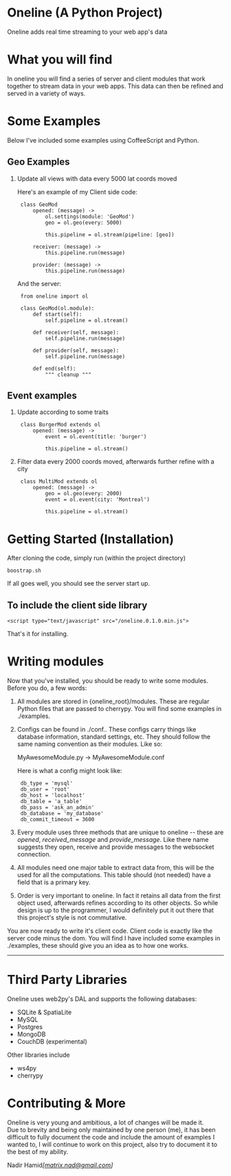 Oneline  (A Python Project) 
=========================================================

Oneline adds real time streaming to your web app's data


What you will find
=========================================================

In oneline you will find a series of server and client modules that work together
to stream data in your web apps. This data can then be refined and served in a variety
of ways.


Some Examples
========================================================

Below I've included some examples using CoffeeScript and
Python.

Geo Examples
-------------------------------------------------------

1. Update all views with data every 5000 lat coords moved

	Here's an example of my
	Client side code:
		
		class GeoMod
			opened: (message) ->
				ol.settings(module: 'GeoMod')
				geo = ol.geo(every: 5000)
				
				this.pipeline = ol.stream(pipeline: [geo])
		     
			receiver: (message) ->
				this.pipeline.run(message)
		
			provider: (message) ->
				this.pipeline.run(message)

	
	And the server:
	
		from oneline import ol
		
		class GeoMod(ol.module):
		    def start(self):
		        self.pipeline = ol.stream()
		
		    def receiver(self, message):
		    	self.pipeline.run(message)
		        
		    def provider(self, message):
		    	self.pipeline.run(message)
		    
		    def end(self):
		    	""" cleanup """

Event examples
-------------------------------------------------------


1. Update according to some traits

		class BurgerMod extends ol
			opened: (message) ->
				event = ol.event(title: 'burger')       
				                     
				this.pipeline = ol.stream()

2. Filter data every 2000 coords moved, afterwards further refine with a city

		class MultiMod extends ol
			opened: (message) ->
				geo = ol.geo(every: 2000)
				event = ol.event(city: 'Montreal')
				                     
				this.pipeline = ol.stream()
			

Getting Started (Installation) 
=======================================================

After cloning the code, simply run (within the project directory)

	boostrap.sh
	
If all goes well, you should see the server start up.

	
To include the client side library
-------------------------------------------------------------------------------------

	<script type="text/javascript" src="/oneline.0.1.0.min.js">

That's it for installing.

Writing modules
=====================================================

Now that you've installed, you should be ready
to write some modules. Before you do, a few words:

1. All modules are stored in {oneline_root}/modules. These are regular Python
files that are passed to cherrypy. You will find some examples in ./examples. 

2. Configs can be found in ./conf.. These configs carry things like database information, standard settings,  etc. They should follow the same naming convention as their
modules. Like so:
	
	MyAwesomeModule.py -> MyAwesomeModule.conf
	
	Here is what a config might look like:
	
		db_type = 'mysql'
		db_user = 'root'
		db_host = 'localhost'
		db_table = 'a_table'
		db_pass = 'ask_an_admin'
		db_database = 'my_database'
		db_commit_timeout = 3600
		
		
3. Every module uses three methods that are unique to oneline -- these are
<i>opened</i>, <i>received_message</i> and <i>provide_message</i>. Like there name suggests they
open, receive and provide messages to the websocket connection.

4. All modules need one major table to extract data from, this will be the
used for all the computations. This table should (not needed) have a field that is a primary 
key.

5. Order is very important to oneline. In fact it retains all data from the first object
used, afterwards refines according to its other objects. So while design is up to the
programmer, I would definitely put it out there that this project's style is not commutative.

You are now ready to write it's client code.  Client code
is exactly like the server code minus the dom.  You will find I have included
some examples in ./examples,  these should give you an idea as to how one works.

----------------------------------------------------------------------------------------

		
Third Party Libraries
=======================================================

Oneline uses web2py's DAL and supports the following databases:

  - SQLite & SpatiaLite
  - MySQL
  - Postgres
  - MongoDB
  - CouchDB (experimental)

Other libraries include

  - ws4py
  - cherrypy

Contributing & More
========================================================

Oneline is very young and ambitious, a lot of changes will be made it.  
Due to brevity and being only maintained by one person (me), it has been difficult to fully document the code and include the amount of examples I wanted to, I will continue to work on this project, also
try to document it to the best of my ability.

Nadir Hamid<i>[matrix.nad@gmail.com]</i>
